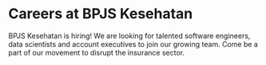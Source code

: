 # Careers at BPJS Kesehatan

BPJS Kesehatan is hiring! We are looking for talented software engineers, data scientists and account executives to join our growing team. Come be a part of our movement to disrupt the insurance sector.
